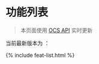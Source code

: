 

# 功能列表

> 本页面使用 [OCS API](https://docs.ocsjs.com/api#definedscripts---arraydefinescript) 实时更新

当前最新版本为 ： <span id="version"></span>

<div id="main">

</div>


{% include feat-list.html %}
